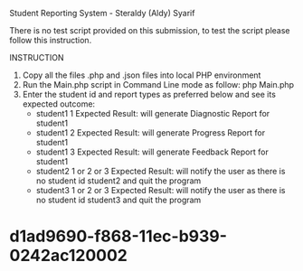 Student Reporting System - Steraldy (Aldy) Syarif

There is no test script provided on this submission, to test the script please follow this instruction.

INSTRUCTION
1. Copy all the files .php and .json files into local PHP environment
2. Run the Main.php script in Command Line mode as follow:
     php Main.php
3. Enter the student id and report types as preferred below and see its expected outcome:
     -   student1 <ENTER> 1 <ENTER>     Expected Result: will generate Diagnostic Report for student1
     -   student1 <ENTER> 2 <ENTER>     Expected Result: will generate Progress Report for student1
     -   student1 <ENTER> 3 <ENTER>     Expected Result: will generate Feedback Report for student1
     -   student2 <ENTER> 1 or 2 or 3 <ENTER>   Expected Result: will notify the user as there is no student id student2 and quit the program
     -   student3 <ENTER> 1 or 2 or 3 <ENTER>   Expected Result: will notify the user as there is no student id student3 and quit the program
        

# d1ad9690-f868-11ec-b939-0242ac120002

